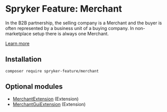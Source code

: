 # Spryker Feature: Merchant

In the B2B partnership, the selling company is a Merchant and the buyer is often represented by a business unit of a buying company. In non-marketplace setup there is always one Merchant.

[Learn more](https://docs.spryker.com/docs/pbc/all/merchant-management/202307.0/marketplace/marketplace-merchant-feature-overview/marketplace-merchant-feature-overview.html)

## Installation

```
composer require spryker-feature/merchant
```

## Optional modules
- [MerchantExtension](https://github.com/spryker/merchant-extension) (Extension)
- [MerchantGuiExtension](https://github.com/spryker/merchant-gui-extension) (Extension)
